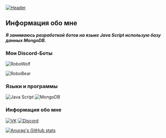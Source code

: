 [![Header](https://github.com/August-Heartless/august-heartless/blob/main/assets/header.png)](https://vk.com/id650463025)

## Информация обо мне
***Я занимаюсь разработкой ботов на языке Java Script использую базу данных MongoDB.***

### Мои Discord-Боты
![RoboWolf](https://img.shields.io/badge/RoboWolf-08088A?style=for-the-badge&logo=appveyor&logoColor=25C5F8)

![RoboBear](https://img.shields.io/badge/RoboWolf-04B404?style=for-the-badge&logo=appveyor&logoColor=25C5F8)

### Языки и программы
![Java Script](https://img.shields.io/badge/JavaScript-090909?style=for-the-badge&logo=flutter&logoColor=47C5F8)
![MongoDB](https://img.shields.io/badge/MongoDB-424242?style=for-the-badge&logo=flutter&logoColor=0000ff)

### Информация обо мне
[![VK](https://img.shields.io/badge/Vkontakte-090909?style=for-the-badge&logo=vk&logoColor=4F7DB3)](https://vk.com/id650463025)
[![Discord](https://img.shields.io/badge/Discord-090909?style=for-the-badge&logo=discord&logoColor=4F7DB3)](https://discord.gg/kSvzydcc)

[![Anurag's GitHub stats](https://github-readme-stats.vercel.app/api?username=august-heartless&show_icons=true&theme=cobalt)](https://github.com/anuraghazra/github-readme-stats)
